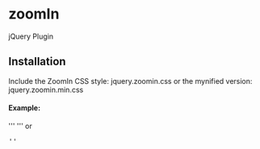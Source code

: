 # zoomIn
jQuery Plugin

## Installation

Include the ZoomIn CSS style: jquery.zoomin.css or the mynified version: jquery.zoomin.min.css

#### Example:

''' <link rel="stylesheet" href="yourpath/jquery.zoomin.css" /> '''
or
<pre>'<link rel="stylesheet" href="yourpath/jquery.zoomin.min.css" />'</pre>
